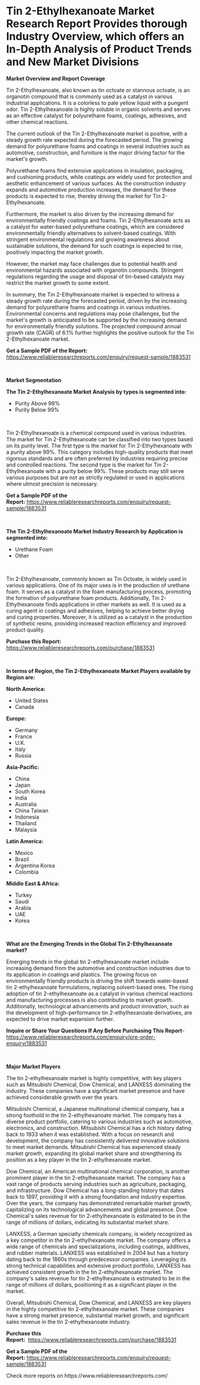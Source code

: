 <p><h1>Tin 2-Ethylhexanoate Market Research Report Provides thorough Industry Overview, which offers an In-Depth Analysis of Product Trends and New Market Divisions</h1></p><p><strong>Market Overview and Report Coverage</strong></p>
<p><p>Tin 2-Ethylhexanoate, also known as tin octoate or stannous octoate, is an organotin compound that is commonly used as a catalyst in various industrial applications. It is a colorless to pale yellow liquid with a pungent odor. Tin 2-Ethylhexanoate is highly soluble in organic solvents and serves as an effective catalyst for polyurethane foams, coatings, adhesives, and other chemical reactions.</p><p>The current outlook of the Tin 2-Ethylhexanoate market is positive, with a steady growth rate expected during the forecasted period. The growing demand for polyurethane foams and coatings in several industries such as automotive, construction, and furniture is the major driving factor for the market's growth.</p><p>Polyurethane foams find extensive applications in insulation, packaging, and cushioning products, while coatings are widely used for protection and aesthetic enhancement of various surfaces. As the construction industry expands and automotive production increases, the demand for these products is expected to rise, thereby driving the market for Tin 2-Ethylhexanoate.</p><p>Furthermore, the market is also driven by the increasing demand for environmentally friendly coatings and foams. Tin 2-Ethylhexanoate acts as a catalyst for water-based polyurethane coatings, which are considered environmentally friendly alternatives to solvent-based coatings. With stringent environmental regulations and growing awareness about sustainable solutions, the demand for such coatings is expected to rise, positively impacting the market growth.</p><p>However, the market may face challenges due to potential health and environmental hazards associated with organotin compounds. Stringent regulations regarding the usage and disposal of tin-based catalysts may restrict the market growth to some extent.</p><p>In summary, the Tin 2-Ethylhexanoate market is expected to witness a steady growth rate during the forecasted period, driven by the increasing demand for polyurethane foams and coatings in various industries. Environmental concerns and regulations may pose challenges, but the market's growth is anticipated to be supported by the increasing demand for environmentally friendly solutions. The projected compound annual growth rate (CAGR) of 6.1% further highlights the positive outlook for the Tin 2-Ethylhexanoate market.</p></p>
<p><strong>Get a Sample PDF of the Report:</strong> <a href="https://www.reliableresearchreports.com/enquiry/request-sample/1883531">https://www.reliableresearchreports.com/enquiry/request-sample/1883531</a></p>
<p>&nbsp;</p>
<p><strong>Market Segmentation</strong></p>
<p><strong>The Tin 2-Ethylhexanoate Market Analysis by types is segmented into:</strong></p>
<p><ul><li>Purity Above 99%</li><li>Purity Below 99%</li></ul></p>
<p>&nbsp;</p>
<p><p>Tin 2-Ethylhexanoate is a chemical compound used in various industries. The market for Tin 2-Ethylhexanoate can be classified into two types based on its purity level. The first type is the market for Tin 2-Ethylhexanoate with a purity above 99%. This category includes high-quality products that meet rigorous standards and are often preferred by industries requiring precise and controlled reactions. The second type is the market for Tin 2-Ethylhexanoate with a purity below 99%. These products may still serve various purposes but are not as strictly regulated or used in applications where utmost precision is necessary.</p></p>
<p><strong>Get a Sample PDF of the Report:</strong>&nbsp;<a href="https://www.reliableresearchreports.com/enquiry/request-sample/1883531">https://www.reliableresearchreports.com/enquiry/request-sample/1883531</a></p>
<p>&nbsp;</p>
<p><strong>The Tin 2-Ethylhexanoate Market Industry Research by Application is segmented into:</strong></p>
<p><ul><li>Urethane Foam</li><li>Other</li></ul></p>
<p>&nbsp;</p>
<p><p>Tin 2-Ethylhexanoate, commonly known as Tin Octoate, is widely used in various applications. One of its major uses is in the production of urethane foam. It serves as a catalyst in the foam manufacturing process, promoting the formation of polyurethane foam products. Additionally, Tin 2-Ethylhexanoate finds applications in other markets as well. It is used as a curing agent in coatings and adhesives, helping to achieve better drying and curing properties. Moreover, it is utilized as a catalyst in the production of synthetic resins, providing increased reaction efficiency and improved product quality.</p></p>
<p><strong>Purchase this Report:</strong>&nbsp; <a href="https://www.reliableresearchreports.com/purchase/1883531">https://www.reliableresearchreports.com/purchase/1883531</a></p>
<p>&nbsp;</p>
<p><strong>In terms of Region, the Tin 2-Ethylhexanoate Market Players available by Region are:</strong></p>
<p>
    <p> <strong> North America: </strong>
        <ul>
            <li>United States</li>
            <li>Canada</li>
        </ul>
        </p> 
    <p> <strong> Europe: </strong>
        <ul>
            <li>Germany</li>
            <li>France</li>
            <li>U.K.</li>
            <li>Italy</li>
            <li>Russia</li>
        </ul>
        </p> 
    <p> <strong> Asia-Pacific: </strong>
        <ul>
            <li>China</li>
            <li>Japan</li>
            <li>South Korea</li>
            <li>India</li>
            <li>Australia</li>
            <li>China Taiwan</li>
            <li>Indonesia</li>
            <li>Thailand</li>
            <li>Malaysia</li>
        </ul>
        </p> 
    <p> <strong> Latin America: </strong>
        <ul>
            <li>Mexico</li>
            <li>Brazil</li>
            <li>Argentina Korea</li>
            <li>Colombia</li>
        </ul>
        </p> 
    <p> <strong> Middle East & Africa: </strong>
        <ul>
            <li>Turkey</li>
            <li>Saudi</li>
            <li>Arabia</li>
            <li>UAE</li>
            <li>Korea</li>
        </ul>
    </p>
    </p>
<p>&nbsp;</p>
<p><strong>What are the Emerging Trends in the Global Tin 2-Ethylhexanoate market?</strong></p>
<p><p>Emerging trends in the global tin 2-ethylhexanoate market include increasing demand from the automotive and construction industries due to its application in coatings and plastics. The growing focus on environmentally friendly products is driving the shift towards water-based tin 2-ethylhexanoate formulations, replacing solvent-based ones. The rising adoption of tin 2-ethylhexanoate as a catalyst in various chemical reactions and manufacturing processes is also contributing to market growth. Additionally, technological advancements and product innovation, such as the development of high-performance tin 2-ethylhexanoate derivatives, are expected to drive market expansion further.</p></p>
<p><strong>Inquire or Share Your Questions If Any Before Purchasing This Report</strong>- <a href="https://www.reliableresearchreports.com/enquiry/pre-order-enquiry/1883531">https://www.reliableresearchreports.com/enquiry/pre-order-enquiry/1883531</a></p>
<p>&nbsp;</p>
<p><strong>Major Market Players</strong></p>
<p><p>The tin 2-ethylhexanoate market is highly competitive, with key players such as Mitsubishi Chemical, Dow Chemical, and LANXESS dominating the industry. These companies have a significant market presence and have achieved considerable growth over the years.</p><p>Mitsubishi Chemical, a Japanese multinational chemical company, has a strong foothold in the tin 2-ethylhexanoate market. The company has a diverse product portfolio, catering to various industries such as automotive, electronics, and construction. Mitsubishi Chemical has a rich history dating back to 1933 when it was established. With a focus on research and development, the company has consistently delivered innovative solutions to meet market demands. Mitsubishi Chemical has experienced steady market growth, expanding its global market share and strengthening its position as a key player in the tin 2-ethylhexanoate market.</p><p>Dow Chemical, an American multinational chemical corporation, is another prominent player in the tin 2-ethylhexanoate market. The company has a vast range of products serving industries such as agriculture, packaging, and infrastructure. Dow Chemical has a long-standing history that dates back to 1897, providing it with a strong foundation and industry expertise. Over the years, the company has demonstrated remarkable market growth, capitalizing on its technological advancements and global presence. Dow Chemical's sales revenue for tin 2-ethylhexanoate is estimated to be in the range of millions of dollars, indicating its substantial market share.</p><p>LANXESS, a German specialty chemicals company, is widely recognized as a key competitor in the tin 2-ethylhexanoate market. The company offers a wide range of chemicals and specializations, including coatings, additives, and rubber materials. LANXESS was established in 2004 but has a history dating back to the 1860s through predecessor companies. Leveraging its strong technical capabilities and extensive product portfolio, LANXESS has achieved consistent growth in the tin 2-ethylhexanoate market. The company's sales revenue for tin 2-ethylhexanoate is estimated to be in the range of millions of dollars, positioning it as a significant player in the market.</p><p>Overall, Mitsubishi Chemical, Dow Chemical, and LANXESS are key players in the highly competitive tin 2-ethylhexanoate market. These companies have a strong market presence, substantial market growth, and significant sales revenue in the tin 2-ethylhexanoate industry.</p></p>
<p><strong>Purchase this Report:</strong>&nbsp;&nbsp;<a href="https://www.reliableresearchreports.com/purchase/1883531">https://www.reliableresearchreports.com/purchase/1883531</a></p>
<p></p>
<p><strong>Get a Sample PDF of the Report:</strong>&nbsp;<a href="https://www.reliableresearchreports.com/enquiry/request-sample/1883531">https://www.reliableresearchreports.com/enquiry/request-sample/1883531</a></p>
<p>Check more reports on https://www.reliableresearchreports.com/</p>